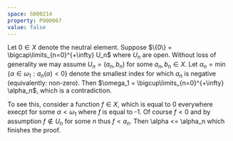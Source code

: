 ```yaml
---
space: S000214
property: P000067
value: false
---
```


Let $0 \in X$ denote the neutral element.
Suppose $\{0\} = \bigcap\limits_{n=0}^{+\infty} U_n$ where $U_n$ are open.
Without loss of generality we may assume $U_n = (a_n, b_n)$ for some $a_n, b_n \in X$.
Let $\alpha_n = \min \{ \alpha \in \omega_1 : a_n(\alpha) < 0\}$ 
denote the smallest index for which $a_n$ is negative (equivalently: non-zero).
Then $\omega_1 = \bigcup\limits_{n=0}^{+\infty} \alpha_n$, which is a contradiction. 

To see this, consider a function $f \in X$, which is equal to 0 everywhere
execpt for some $\alpha < \omega_1$ where $f$ is equal to -1.
Of course $f < 0$ and by assumption $f \notin U_n$ for some $n$ thus $f < a_n$. 
Then \alpha <= \alpha_n which finishes the proof. 
